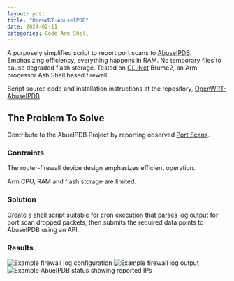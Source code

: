 ```yaml
---
layout: post
title: "OpenWRT-AbuseIPDB"
date: 2024-02-11
categories: Code Arm Shell
---
```


A purposely simplified script to report port scans to [AbuseIPDB](https://www.abuseipdb.com/user/26499).
Emphasizing efficiency, everything happens in RAM.
No temporary files to cause degraded flash storage.
Tested on [GL.iNet](https://www.gl-inet.com/) Brume2, an Arm processor Ash Shell based firewall.

Script source code and installation instructions at the repository, [OpenWRT-AbuseIPDB](https://github.com/kamsalisbury/OpenWRT-AbuseIPDB).

## The Problem To Solve
Contribute to the AbueIPDB Project by reporting observed [Port Scans](https://www.fortinet.com/resources/cyberglossary/what-is-port-scan). 

### Contraints
The router-firewall device design emphasizes efficient operation.

Arm CPU, RAM and flash storage are limited. 

### Solution
Create a shell script suitable for cron execution that parses log output for port scan dropped packets, then submits the required data points to AbuseIPDB using an API.

### Results

<img src="https://kamsalisbury.github.io/images/OpenWRT-AbuseIPDB_Firewall-Config.png" alt="Example firewall log configuration" />
<img src="https://kamsalisbury.github.io/images/OpenWRT-AbuseIPDB_Firewall-Log.png" alt="Example firewall log output" />
<img src="https://kamsalisbury.github.io/images/OpenWRT-AbuseIPDB_Submitted.png" alt="Example AbueIPDB status showing reported IPs" />
